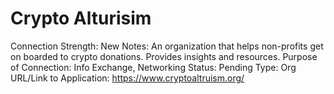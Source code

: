 # Crypto Alturisim

Connection Strength: New
Notes: An organization that helps non-profits get on boarded to crypto donations. Provides insights and resources.
Purpose of Connection: Info Exchange, Networking
Status: Pending
Type: Org
URL/Link to Application: https://www.cryptoaltruism.org/